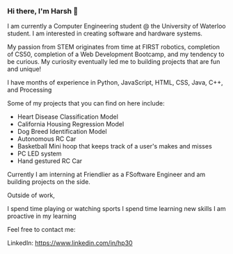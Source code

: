 ### Hi there, I'm Harsh 👋

I am currently a Computer Engineering student @ the University of Waterloo student. I am interested in creating software and hardware systems. 

My passion from STEM originates from time at FIRST robotics, completion of CS50, completion of a Web Development Bootcamp, and my tendency to be curious. My curiosity eventually led me to building projects that are fun and unique! 

I have months of experience in Python, JavaScript, HTML, CSS, Java, C++, and Processing 

Some of my projects that you can find on here include: 

- Heart Disease Classification Model
- California Housing Regression Model
- Dog Breed Identification Model
- Autonomous RC Car
- Basketball Mini hoop that keeps track of a user's makes and misses 
- PC LED system  
- Hand gestured RC Car 

Currently I am interning at Friendlier as a FSoftware Engineer and am building projects on the side.

Outside of work,  

I spend time playing or watching sports 
I spend time learning new skills
I am proactive in my learning

Feel free to contact me: 

LinkedIn: https://www.linkedin.com/in/hp30
